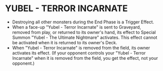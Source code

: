 # YUBEL - TERROR INCARNATE

*   Destroying all other monsters during the End Phase is a Trigger Effect.
*   When a face-up "Yubel - Terror Incarnate" is sent to Graveyard, removed from play, or returned to its owner's hand, its effect to Special Summon "Yubel - The Ultimate Nightmare" activates. This effect cannot be activated when it is returned to its owner's Deck.
*   When "Yubel - Terror Incarnate" is removed from the field, its owner activates its effect. (If your opponent controls your "Yubel - Terror Incarnate" when it is removed from the field, you get the effect, not your opponent.)
